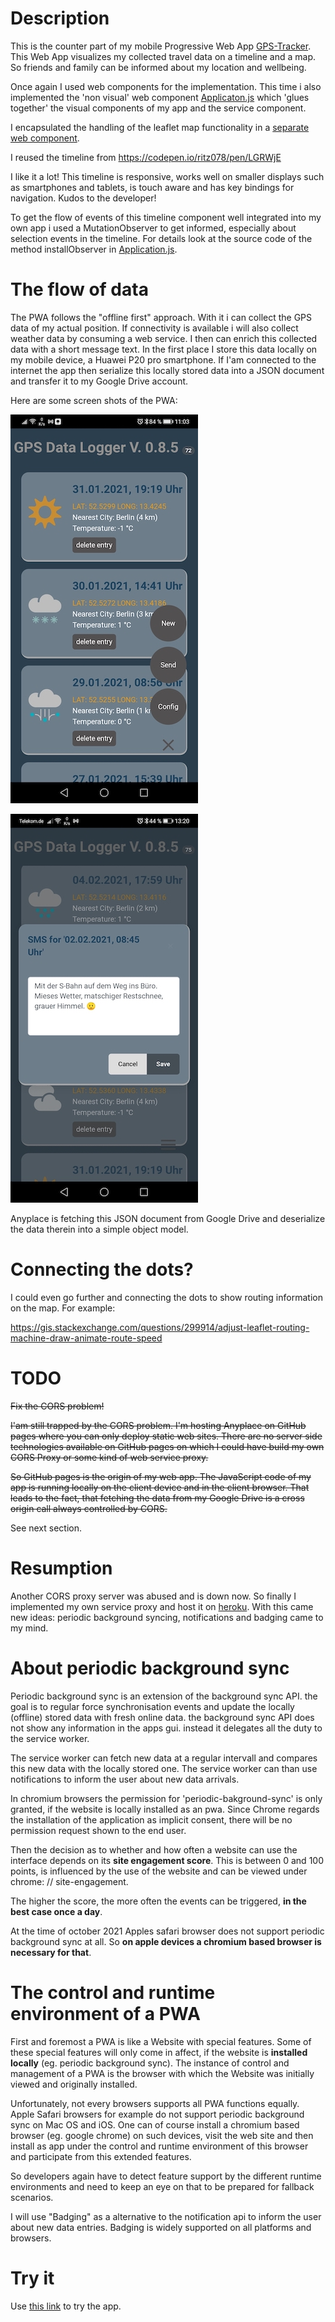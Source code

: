 
# Description

This is the counter part of my mobile Progressive Web App [GPS-Tracker](https://github.com/s01042/SimpleWebComponent).
This Web App visualizes my collected travel data on a timeline and a map. So friends and family can be informed about my location and wellbeing.

Once again I used web components for the implementation. This time i also implemented the 'non visual' web component [Applicaton.js](./components/Application.js) which 'glues together' the visual components of my app and the service component.

I encapsulated the handling of the leaflet map functionality in a [separate web component](./components/LeafletMapController.js). 

I reused the timeline from https://codepen.io/ritz078/pen/LGRWjE

I like it a lot! This timeline is responsive, works well on smaller displays such as smartphones and tablets, is touch aware and has key bindings for navigation. Kudos to the developer!

To get the flow of events of this timeline component well integrated into my own app i used a MutationObserver to get informed, especially about selection events in the timeline. For details look at the source code of the method installObserver in [Application.js](./components/Application.js).

# The flow of data

The PWA follows the "offline first" approach. With it i can collect the GPS data of my actual position. If connectivity is available i will also collect weather data by consuming a web service. I then can enrich this collected data with a short message text. In the first place I store this data locally on my mobile device, a Huawei P20 pro smartphone. If I'am connected to the internet the app then serialize this locally stored data into a JSON document and transfer it to my Google Drive account. 

Here are some screen shots of the PWA:

![the standard list view of all of my entries](./images/menu_open.jpg)

![small text edit](./images/small_text_edit.jpg)


Anyplace is fetching this JSON document from Google Drive and deserialize the data therein into a simple object model. 


# Connecting the dots?

I could even go further and connecting the dots to show routing information on the map. For example:

https://gis.stackexchange.com/questions/299914/adjust-leaflet-routing-machine-draw-animate-route-speed

# TODO

~~Fix the CORS problem!~~

~~I'am still trapped by the CORS problem. I'm hosting Anyplace on GitHub pages where you can only deploy static web sites. There are no server side technologies available on GitHub pages on which I could have build my own CORS Proxy or some kind of web service proxy.~~

~~So GitHub pages is the origin of my web app. The JavaScript code of my app is running locally on the client device and in the client browser. That leads to the fact, that fetching the data from my Google Drive is a cross origin call always controlled by CORS.~~

See next section.

# Resumption

Another CORS proxy server was abused and is down now. So finally I implemented my own service proxy and host it on [heroku](https://www.heroku.com). With this came new ideas: periodic background syncing, notifications and badging came to my mind. 

# About periodic background sync

Periodic background sync is an extension of the background sync API. the goal is to regular force synchronisation events and update the locally (offline) stored data with fresh online data. the background sync API does not show any information in the apps gui. instead it delegates all the duty to the service worker.

The service worker can fetch new data at a regular intervall and compares this new data with the locally stored one. The service worker can than use notifications to inform the user about new data arrivals. 

In chromium browsers the permission for 'periodic-bakground-sync' is only granted, if the website is locally installed as an pwa. Since Chrome regards the installation of the application as implicit consent, there will be no permission request shown to the end user. 

Then the decision as to whether and how often a website can use the interface depends on its **site engagement score**. This is between 0 and 100 points, is influenced by the use of the website and can be viewed under chrome: // site-engagement.

The higher the score, the more often the events can be triggered, **in the best case once a day**.

At the time of october 2021 Apples safari browser does not support periodic background sync at all. So **on apple devices a chromium based browser is necessary for that**.

# The control and runtime environment of a PWA

First and foremost a PWA is like a Website with special features. Some of these special features will only come in affect, if the website is **installed locally** (eg. periodic background sync). The instance of control and management of a PWA is the browser with which the Website was initially viewed and originally installed. 

Unfortunately, not every browsers supports all PWA functions equally. Apple Safari browsers for example do not support periodic background sync on Mac OS and iOS. One can of course install a chromium based browser (eg. google chrome) on such devices, visit the web site and then install as app under the control and runtime environment of this browser and participate from this extended features. 

So developers again have to detect feature support by the different runtime environments and need to keep an eye on that to be prepared for fallback scenarios.

I will use "Badging" as a alternative to the notification api to inform the user about new data entries. Badging is widely supported on all platforms and browsers.

# Try it

Use [this link](https://s01042.github.io/Anyplace/) to try the app.
